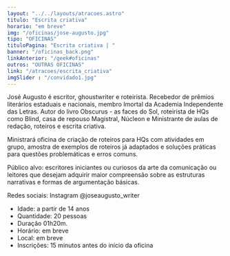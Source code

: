 ```yaml
---
layout: "../../layouts/atracoes.astro"
titulo: "Escrita criativa"
horario: "em breve"
img: "/oficinas/jose-augusto.jpg"
tipo: "OFICINAS"
tituloPagina: "Escrita criativa | "
banner: "/oficinas_back.png"
linkAnterior: "/geek#oficinas"
outros: "OUTRAS OFICINAS"
link: "/atracoes/escrita_criativa"
imgSlider : "/convidado1.jpg"
---
```


José Augusto é escritor, ghoustwriter e roteirista. Recebedor de prêmios literários estaduais e nacionais, membro Imortal da Academia Independente das Letras. Autor do livro Obscurus - as faces do Sol, roteirista de HQs como Blind, casa de repouso Magistral, Núcleon e Ministrante de aulas de redação, roteiros e escrita criativa.

Ministrará oficina de criação de roteiros para HQs com atividades em grupo, amostra de exemplos de roteiros já adaptados e soluções práticas para questões problemáticas e erros comuns.

Público alvo: escritores iniciantes ou curiosos da arte da comunicação ou leitores que desejam adquirir maior compreensão sobre as estruturas narrativas e formas de argumentação básicas.

Redes sociais: Instagram @joseaugusto_writer

- Idade: a partir de 14 anos
- Quantidade: 20 pessoas
- Duração 01h20m.
- Horário: em breve
- Local: em breve
- Inscrições: 15 minutos antes do início da oficina
